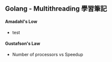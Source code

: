 ## Golang - Multithreading 學習筆記





#### Amadahl's Low

* test

#### Gustafson's Law

* Number of processors vs Speedup

